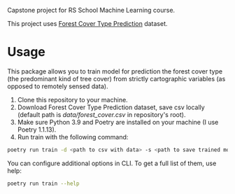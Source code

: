 
Capstone project for RS School Machine Learning course.

This project uses [Forest Cover Type Prediction](https://www.kaggle.com/competitions/forest-cover-type-prediction/data) dataset.

# Usage
This package allows you to train model for prediction the forest cover type (the predominant kind of tree cover) from strictly cartographic variables (as opposed to remotely sensed data). 
1. Clone this repository to your machine.
2. Download Forest Cover Type Prediction dataset, save csv locally (default path is *data/forest_cover.csv* in repository's root).
3. Make sure Python 3.9 and Poetry are installed on your machine (I use Poetry 1.1.13).
4. Run train with the following command:
```bash
poetry run train -d <path to csv with data> -s <path to save trained model>
```
You can configure additional options in CLI. To get a full list of them, use help:
```bash
poetry run train --help
```
